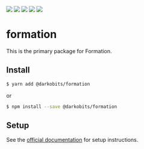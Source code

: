 [![][travis-img]][travis-url] [![][npm-img]][npm-url] [![][deps-img]][deps-url] [![][peer-deps-img]][peer-deps-url] [![][dev-deps-img]][dev-deps-url]

# formation

This is the primary package for Formation.

## Install

```bash
$ yarn add @darkobits/formation
```

or

```bash
$ npm install --save @darkobits/formation
```

## Setup

See the [official documentation](https://darkobits.gitbooks.io/formation/) for setup instructions.

[travis-img]: https://img.shields.io/travis/darkobits/formation.svg?style=flat-square
[travis-url]: https://travis-ci.org/darkobits/formation

[npm-img]: https://img.shields.io/npm/v/@darkobits/formation.svg?style=flat-square
[npm-url]: https://www.npmjs.com/package/@darkobits/formation

[deps-img]: https://david-dm.org/darkobits/formation/status.svg?path=packages/formation&style=flat-square
[deps-url]: https://david-dm.org/darkobits/formation?path=packages/formation

[peer-deps-img]: https://david-dm.org/darkobits/formation/peer-status.svg?path=packages/formation&style=flat-square
[peer-deps-url]: https://david-dm.org/darkobits/formation?path=packages%2Fformation&type=peer

[dev-deps-img]: https://david-dm.org/darkobits/formation/dev-status.svg?path=packages/formation&style=flat-square
[dev-deps-url]: https://david-dm.org/darkobits/formation?path=packages%2Fformation&type=dev
